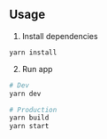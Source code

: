## Usage
1. Install dependencies
```
yarn install
```

2. Run app
``` bash
# Dev
yarn dev

# Production
yarn build
yarn start
```
